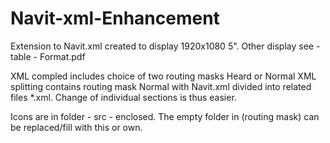 # Navit-xml-Enhancement
Extension to Navit.xml
created to display 1920x1080 5". Other display see - table - Format.pdf 

XML compled includes choice of two routing masks Heard or Normal
XML splitting contains routing mask Normal with Navit.xml divided into related files *.xml. Change of individual sections is thus easier.

Icons are in folder - src - enclosed. The empty folder in (routing mask) can be replaced/fill with this or own.
